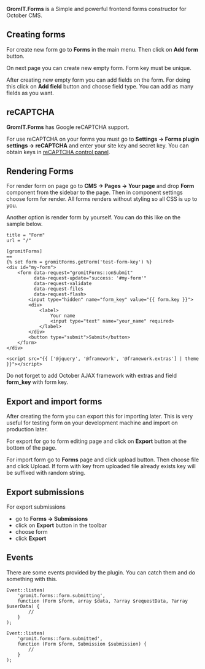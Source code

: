 **GromIT.Forms** is a Simple and powerful frontend forms constructor for October CMS.

## Creating forms
For create new form go to **Forms** in the main menu. Then click on **Add form** button.

On next page you can create new empty form. Form key must be unique.

After creating new empty form you can add fields on the form.
For doing this click on **Add field** button and choose field type.
You can add as many fields as you want.

## reCAPTCHA

**GromIT.Forms** has Google reCAPTCHA support.

For use reCAPTCHA on your forms you must go to
**Settings -> Forms plugin settings -> reCAPTCHA** and enter your site key and secret key.
You can obtain keys in [reCAPTCHA control panel](https://www.google.com/recaptcha/admin).

## Rendering Forms

For render form on page go to **CMS -> Pages -> Your page**
and drop **Form** component from the sidebar to the page.
Then in component settings choose form for render.
All forms renders without styling so all CSS is up to you.

Another option is render form by yourself. You can do this like on the sample below.

    title = "Form"
    url = "/"

    [gromitForms]
    ==
    {% set form = gromitForms.getForm('test-form-key') %}
    <div id="my-form">
        <form data-request="gromitForms::onSubmit"
              data-request-update="success: '#my-form'"
              data-request-validate
              data-request-files
              data-request-flash>
            <input type="hidden" name="form_key" value="{{ form.key }}">
            <div>
                <label>
                    Your name
                    <input type="text" name="your_name" required>
                </label>
            </div>
            <button type="submit">Submit</button>
        </form>
    </div>

    <script src="{{ ['@jquery', '@framework', '@framework.extras'] | theme }}"></script>

Do not forget to add October AJAX framework with extras and field **form_key** with form key.

## Export and import forms

After creating the form you can export this for importing later.
This is very useful for testing form on your development machine and import on production later.

For export for go to form editing page and click on **Export** button at the bottom of the page.

For import form go to **Forms** page and click upload button. Then choose file and click Upload.
If form with key from uploaded file already exists key will be suffixed with random string.

## Export submissions

For export submissions
- go to **Forms -> Submissions**
- click on **Export** button in the toolbar
- choose form
- click **Export**

## Events

There are some events provided by the plugin. You can catch them and do something with this.

    Event::listen(
        'gromit.forms::form.submitting',
        function (Form $form, array $data, ?array $requestData, ?array $userData) {
            //
        }
    );

    Event::listen(
        'gromit.forms::form.submitted',
        function (Form $form, Submission $submission) {
            //
        }
    );
